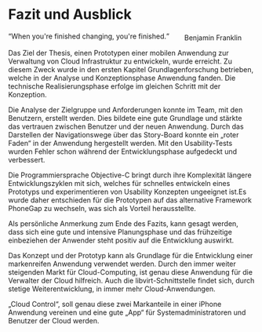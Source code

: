 # Fazit und Ausblick

<q>When you're finished changing, you're finished.</q>
<div style="text-align: right; margin-right: 2em; margin-top: -2em;">
	Benjamin Franklin
</div>

Das Ziel der Thesis, einen Prototypen einer mobilen Anwendung zur Verwaltung von Cloud Infrastruktur zu entwickeln, wurde erreicht. Zu diesem Zweck wurde in den ersten Kapitel Grundlagenforschung betrieben, welche in der Analyse und Konzeptionsphase Anwendung fanden. Die technische Realisierungsphase erfolge im gleichen Schritt mit der Konzeption.

Die Analyse der Zielgruppe und Anforderungen konnte im Team, mit den Benutzern, erstellt werden. Dies bildete eine gute Grundlage und stärkte das vertrauen zwischen Benutzer und der neuen Anwendung. Durch das Darstellen der Navigationswege über das Story-Board konnte ein „roter Faden“ in der Anwendung hergestellt werden. Mit den Usability-Tests wurden Fehler schon während der Entwicklungsphase aufgedeckt und verbessert. 

Die Programmiersprache Objective-C bringt durch ihre Komplexität längere Entwicklungszyklen mit sich, welches für schnelles entwickeln eines Prototyps und experimentieren von Usability Konzepten ungeeignet ist.Es wurde daher entschieden für die Prototypen auf das alternative Framework PhoneGap zu wechseln, was sich als Vorteil herausstellte.

Als persönliche Anmerkung zum Ende des Fazits, kann gesagt werden, dass sich eine gute und intensive Planungsphase und das frühzeitige einbeziehen der Anwender steht positiv auf die Entwicklung auswirkt.

Das Konzept und der Prototyp kann als Grundlage für die Entwicklung einer markenreifen Anwendung verwendet werden. Durch den immer weiter steigenden Markt für Cloud-Computing, ist genau diese Anwendung für die Verwalter der Cloud hilfreich. Auch die libvirt-Schnittstelle findet sich, durch stetige Weiterentwicklung, in immer mehr Cloud-Anwendungen. 

„Cloud Control“, soll genau diese zwei Markanteile in einer iPhone Anwendung vereinen und eine gute „App“ für Systemadministratoren und Benutzer der Cloud werden.
